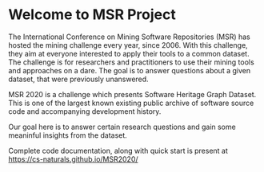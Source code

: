 # Welcome to MSR Project

The International Conference on Mining Software Repositories (MSR) has hosted the mining challenge every year, since 2006. With this challenge, they aim at everyone interested to apply their tools to a common dataset. The challenge is for researchers and practitioners to use their mining tools and approaches on a dare. The goal is to answer questions about a given dataset, that were previously unanswered.

MSR 2020 is a challenge which presents Software Heritage Graph Dataset. This is one of the largest known existing public archive of software source code and accompanying development history.

Our goal here is to answer certain research questions and gain some meaninful insights from the dataset.

Complete code documentation, along with quick start is present at https://cs-naturals.github.io/MSR2020/
